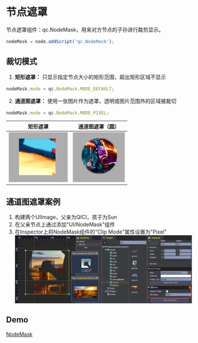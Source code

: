 # 节点遮罩

节点遮罩组件：qc.NodeMask，用来对方节点的子孙进行裁剪显示。

````javascript
nodeMask = node.addScript('qc.NodeMask');
````

## 裁切模式  
1. __矩形遮罩：__ 只显示指定节点大小的矩形范围，超出矩形区域不显示
````javascript
nodeMask.mode = qc.NodeMask.MODE_DEFAULT;
````

2. __通道图遮罩：__ 使用一张图片作为遮罩，透明或图片范围外的区域被裁切
````javascript
nodeMask.mode = qc.NodeMask.MODE_PIXEL;
````

|矩形遮罩|通道图遮罩（圆）|
|:-----:|:-----:|
|![](images/mask1.png)|![](images/mask2.png)|

## 通道图遮罩案例
1. 构建两个UIImage，父亲为QICI，孩子为Sun
2. 在父亲节点上通过添加"UI/NodeMask"组件
3. 在Inspector上将NodeMask组件的"Clip Mode"属性设置为"Pixel"  
![](images/mask.png)

## Demo
[NodeMask](http://engine.zuoyouxi.com/demo/index.html#anchor_Mask)
